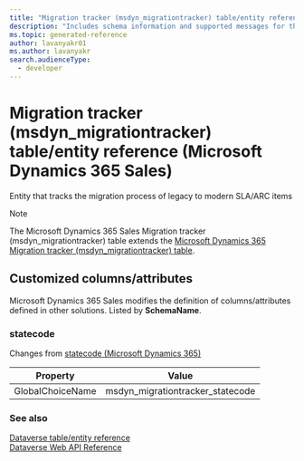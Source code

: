 ```yaml
---
title: "Migration tracker (msdyn_migrationtracker) table/entity reference (Microsoft Dynamics 365 Sales)"
description: "Includes schema information and supported messages for the Migration tracker (msdyn_migrationtracker) table/entity with Microsoft Dynamics 365 Sales."
ms.topic: generated-reference
author: lavanyakr01
ms.author: lavanyakr
search.audienceType: 
  - developer
---
```


# Migration tracker (msdyn_migrationtracker) table/entity reference (Microsoft Dynamics 365 Sales)

Entity that tracks the migration process of legacy to modern SLA/ARC items

> [!NOTE]
> The Microsoft Dynamics 365 Sales Migration tracker (msdyn_migrationtracker) table extends the [Microsoft Dynamics 365 Migration tracker (msdyn_migrationtracker) table](/dynamics365/developer/reference/entities/msdyn_migrationtracker).



## Customized columns/attributes

Microsoft Dynamics 365 Sales modifies the definition of columns/attributes defined in other solutions. Listed by **SchemaName**.

### <a name="BKMK_statecode"></a> statecode

Changes from [statecode (Microsoft Dynamics 365)](/dynamics365/developer/reference/entities/msdyn_migrationtracker#BKMK_statecode)

|Property|Value|
|---|---|
|GlobalChoiceName|msdyn_migrationtracker_statecode|




### See also

[Dataverse table/entity reference](/power-apps/developer/data-platform/reference/about-entity-reference)  
[Dataverse Web API Reference](/power-apps/developer/data-platform/webapi/reference/about)   

